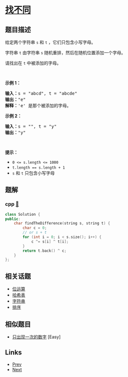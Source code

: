 
# [找不同](https://leetcode-cn.com/problems/find-the-difference)

## 题目描述

<p>给定两个字符串 <code>s</code> 和 <code>t</code>&nbsp;，它们只包含小写字母。</p>

<p>字符串 <code>t</code>&nbsp;由字符串 <code>s</code> 随机重排，然后在随机位置添加一个字母。</p>

<p>请找出在 <code>t</code>&nbsp;中被添加的字母。</p>

<p>&nbsp;</p>

<p><strong>示例 1：</strong></p>

<pre>
<strong>输入：</strong>s = "abcd", t = "abcde"
<strong>输出：</strong>"e"
<strong>解释：</strong>'e' 是那个被添加的字母。
</pre>

<p><strong>示例 2：</strong></p>

<pre>
<strong>输入：</strong>s = "", t = "y"
<strong>输出：</strong>"y"
</pre>

<p>&nbsp;</p>

<p><strong>提示：</strong></p>

<ul>
	<li><code>0 &lt;= s.length &lt;= 1000</code></li>
	<li><code>t.length == s.length + 1</code></li>
	<li><code>s</code> 和 <code>t</code> 只包含小写字母</li>
</ul>


## 题解

### cpp [🔗](find-the-difference.cpp) 
```cpp
class Solution {
public:
    char findTheDifference(string s, string t) {
        char c = 0;
        // or s + t
        for (int i = 0; i < s.size(); i++) {
            c ^= s[i] ^ t[i]; 
        }
        return t.back() ^ c;
    }
};
```


## 相关话题

- [位运算](https://leetcode-cn.com/tag/bit-manipulation) 
- [哈希表](https://leetcode-cn.com/tag/hash-table) 
- [字符串](https://leetcode-cn.com/tag/string) 
- [排序](https://leetcode-cn.com/tag/sorting) 


## 相似题目

- [只出现一次的数字](../single-number/README.md)  [Easy] 


## Links

- [Prev](../first-unique-character-in-a-string/README.md) 
- [Next](../is-subsequence/README.md) 

